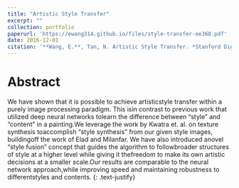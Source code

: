 ```yaml
---
title: "Artistic Style Transfer"
excerpt: ""
collection: portfolio
paperurl: 'https://ewang314.github.io/files/style-transfer-ee368.pdf'
date: 2016-12-01
citation: '**Wang, E.**, Tan, N. Artistic Style Transfer. *Stanford Digital Image Processing (EE 368) Project*, 2016'
---
```

Abstract
======

We have shown that it is possible to achieve artisticstyle transfer within a purely image processing paradigm. This isin contrast to previous work that utilized deep neural networks tolearn the difference between “style” and “content” in a painting.We leverage the work by Kwatra et. al. on texture synthesis toaccomplish “style synthesis” from our given style images, buildingoff the work of Elad and Milanfar. We have also introduced anovel “style fusion” concept that guides the algorithm to followbroader structures of style at a higher level while giving it thefreedom to make its own artistic decisions at a smaller scale.Our results are comparable to the neural network approach,while improving speed and maintaining robustness to differentstyles and contents.
{: .text-justify}
